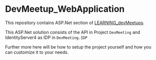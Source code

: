 # DevMeetup_WebApplication
This repository contains ASP.Net section of [LEARNING_devMeetups](https://github.com/Nulloket/LEARNING_devMeetups).

This ASP.Net solution consists of the API in Project `DevMeeting` and IdentityServer4 as IDP in `DevMeeting.IDP`

Further more here will be how to setup the project yourself and how you can customize it to your needs.
